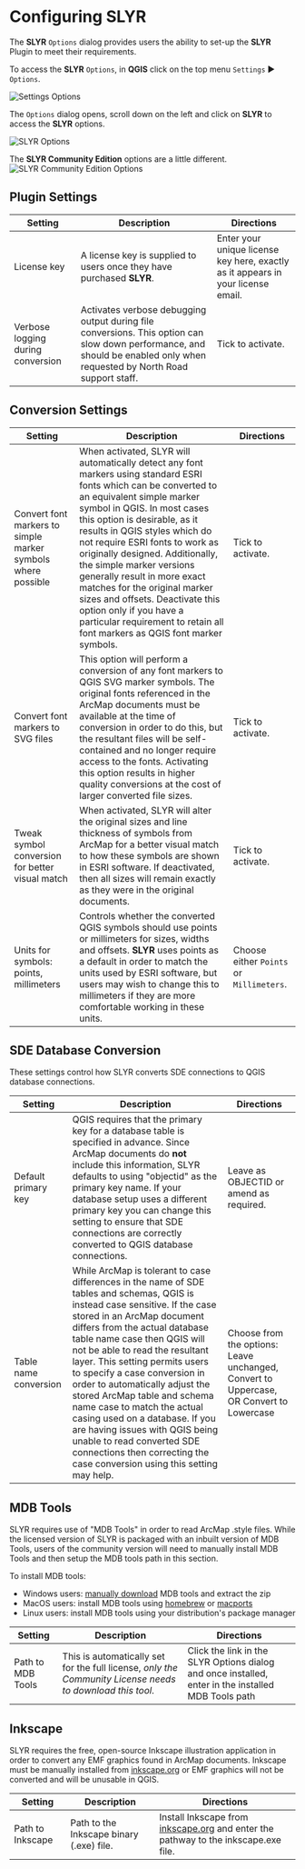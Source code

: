 # Configuring SLYR

The **SLYR** `Options` dialog provides users the ability to set-up the **SLYR**
Plugin to meet their requirements.

To access the **SLYR** `Options`, in **QGIS** click on the top menu `Settings`
▶️ `Options`.

![Settings Options](../images/settings_options.png)

The `Options` dialog opens, scroll down on the left and click on **SLYR** to
access the **SLYR** options.

![SLYR Options](../images/options_lic.png)

The **SLYR Community Edition** options are a little different.
![SLYR Community Edition Options](../images/options_CE2.png)

## Plugin Settings

| Setting                           | Description                                                                                                                                                               | Directions                                                                       |
|-----------------------------------|---------------------------------------------------------------------------------------------------------------------------------------------------------------------------|----------------------------------------------------------------------------------|
| License key                       | A license key is supplied to users once they have purchased **SLYR**.                                                                                                     | Enter your unique license key here, exactly as it appears in your license email. |
| Verbose logging during conversion | Activates verbose debugging output during file conversions. This option can slow down performance, and should be enabled only when requested by North Road support staff. | Tick to activate.                                                                |

## Conversion Settings

| Setting                                                      | Description                                                                                                                                                                                                                                                                                                                                                                                                                                                                                                                                              | Directions                               |
|--------------------------------------------------------------|----------------------------------------------------------------------------------------------------------------------------------------------------------------------------------------------------------------------------------------------------------------------------------------------------------------------------------------------------------------------------------------------------------------------------------------------------------------------------------------------------------------------------------------------------------|------------------------------------------|
| Convert font markers to simple marker symbols where possible | When activated, SLYR will automatically detect any font markers using standard ESRI fonts which can be converted to an equivalent simple marker symbol in QGIS. In most cases this option is desirable, as it results in QGIS styles which do not require ESRI fonts to work as originally designed. Additionally, the simple marker versions generally result in more exact matches for the original marker sizes and offsets. Deactivate this option only if you have a particular requirement to retain all font markers as QGIS font marker symbols. | Tick to activate.                        |
| Convert font markers to SVG files                            | This option will perform a conversion of any font markers to QGIS SVG marker symbols. The original fonts referenced in the ArcMap documents must be available at the time of conversion in order to do this, but the resultant files will be self-contained and no longer require access to the fonts. Activating this option results in higher quality conversions at the cost of larger converted file sizes.                                                                                                                                          | Tick to activate.                        |
| Tweak symbol conversion for better visual match              | When activated, SLYR will alter the original sizes and line thickness of symbols from ArcMap for a better visual match to how these symbols are shown in ESRI software. If deactivated, then all sizes will remain exactly as they were in the original documents.                                                                                                                                                                                                                                                                                       | Tick to activate.                        |
| Units for symbols: points, millimeters                       | Controls whether the converted QGIS symbols should use points or millimeters for sizes, widths and offsets. **SLYR** uses points as a default in order to match the units used by ESRI software, but users may wish to change this to millimeters if they are more comfortable working in these units.                                                                                                                                                                                                                                                   | Choose either `Points` or `Millimeters`. |

## SDE Database Conversion

These settings control how SLYR converts SDE connections to QGIS database
connections.

| Setting               | Description                                                                                                                                                                                                                                                                                                                                                                                                                                                                                                                                                                                                   | Directions                                                                              |
|-----------------------|---------------------------------------------------------------------------------------------------------------------------------------------------------------------------------------------------------------------------------------------------------------------------------------------------------------------------------------------------------------------------------------------------------------------------------------------------------------------------------------------------------------------------------------------------------------------------------------------------------------|-----------------------------------------------------------------------------------------|
| Default primary key   | QGIS requires that the primary key for a database table is specified in advance. Since ArcMap documents do **not** include this information, SLYR defaults to using "objectid" as the primary key name. If your database setup uses a different primary key you can change this setting to ensure that SDE connections are correctly converted to QGIS database connections.                                                                                                                                                                                                                                  | Leave as OBJECTID or amend as required.                                                 |
| Table name conversion | While ArcMap is tolerant to case differences in the name of SDE tables and schemas, QGIS is instead case sensitive. If the case stored in an ArcMap document differs from the actual database table name case then QGIS will not be able to read the resultant layer. This setting permits users to specify a case conversion in order to automatically adjust the stored ArcMap table and schema name case to match the actual casing used on a database. If you are having issues with QGIS being unable to read converted SDE connections then correcting the case conversion using this setting may help. | Choose from the options: Leave unchanged, Convert to Uppercase, OR Convert to Lowercase |

## MDB Tools

SLYR requires use of "MDB Tools" in order to read ArcMap .style files. While
the licensed version of SLYR is packaged with an inbuilt version of MDB Tools,
users of the community version will need to manually install MDB
Tools and then setup the MDB tools path in this section.

To install MDB tools:

- Windows users: [manually download](https://github.com/lsgunth/mdbtools-win/archive/master.zip) MDB tools and extract the zip
- MacOS users: install MDB tools using [homebrew](https://formulae.brew.sh/formula/mdbtools) or [macports](https://ports.macports.org/port/mdbtools/)
- Linux users: install MDB tools using your distribution's package manager

| Setting           | Description                                                                                               | Directions                                                                                          |
|-------------------|-----------------------------------------------------------------------------------------------------------|-----------------------------------------------------------------------------------------------------|
| Path to MDB Tools | This is automatically set for the full license, *only the Community License needs to download this tool*. | Click the link in the SLYR Options dialog and once installed, enter in the installed MDB Tools path |

## Inkscape

SLYR requires the free, open-source Inkscape illustration application in order
to convert any EMF graphics found in ArcMap documents. Inkscape must be
manually installed from [inkscape.org](https://inkscape.org) or EMF graphics will not
be converted and will be unusable in QGIS.

| Setting          | Description                              | Directions                                                                                                 |
|------------------|------------------------------------------|------------------------------------------------------------------------------------------------------------|
| Path to Inkscape | Path to the Inkscape binary (.exe) file. | Install Inkscape from [inkscape.org](https://inkscape.org) and enter the pathway to the inkscape.exe file. |
